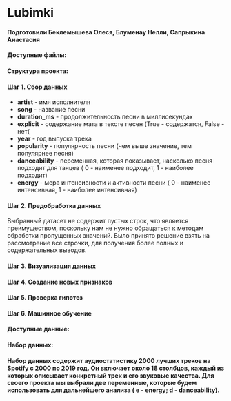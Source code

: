 # Lubimki 

#### Подготовили Беклемышева Олеся, Блуменау Нелли, Сапрыкина Анастасия 

#### Доступные файлы:

#### Структура проекта: 
#### Шаг 1. Сбор данных
*  **artist** - имя исполнителя 
*  **song** - название песни
*  **duration_ms** - продолжительность песни в миллисекундах
*  **explicit** - содержание мата в тексте песен (True - содержатся, False - нет( 
*  **year** -  год выпуска трека
*  **popularity** - популярность песни (чем выше значение, тем популярнее песня)
*  **danceability** - переменная, которая показывает, насколько песня подходит для танцев ( 0 - наименее подходит, 1 - наиболее подходит)
*  **energy** - мера интенсивности и активности песни ( 0 - наименее интенсивная, 1 - наиболее интенсивная)
	
#### Шаг 2. Предобработка данных
 
Выбранный датасет не содержит пустых строк, что является преимуществом, поскольку нам не нужно обращаться к методам обработки пропущенных значений. Было принято решение взять на рассмотрение все строчки, для получения более полных и содержательных выводов.
#### Шаг 3. Визуализация данных 
#### Шаг 4. Создание новых признаков
#### Шаг 5. Проверка гипотез
#### Шаг 6. Машинное обучение


#### Доступные данные:
#### Набор данных: 
#### Набор данных содержит аудиостатистику 2000 лучших треков на Spotify с 2000 по 2019 год. Он включает около 18 столбцов, каждый из которых описывает конкретный трек и его звуковые качества. Для своего проекта мы выбрали две переменные, которые будем использовать для дальнейшего анализа ( e - energy; d - danceability).
